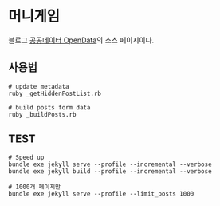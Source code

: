 # 머니게임

블로그 [공공데이터 OpenData](https://godkimchee.github.io/hanistory/)의 소스 페이지이다. 

## 사용법

```
# update metadata
ruby _getHiddenPostList.rb

# build posts form data
ruby _buildPosts.rb
```

## TEST

```
# Speed up
bundle exe jekyll serve --profile --incremental --verbose
bundle exe jekyll build --profile --incremental --verbose
```

```
# 1000개 페이지만 
bundle exe jekyll serve --profile --limit_posts 1000
```